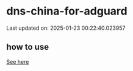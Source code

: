 # dns-china-for-adguard

Last updated on: 2025-01-23 00:22:40.023957

## how to use

[See here](https://github.com/AdguardTeam/AdGuardHome/wiki/Configuration#upstreams-from-file)